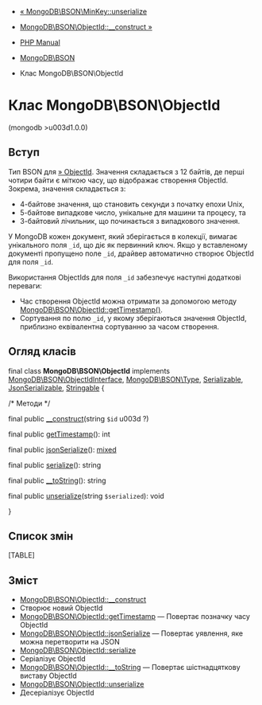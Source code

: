 - [«
MongoDB\BSON\MinKey::unserialize](mongodb-bson-minkey.unserialize.md)
- [MongoDB\BSON\ObjectId::\_\_construct
»](mongodb-bson-objectid.construct.md)

- [PHP Manual](index.md)
- [MongoDB\BSON](book.bson.md)
- Клас MongoDB\BSON\ObjectId

# Клас MongoDB\BSON\ObjectId

(mongodb \>u003d1.0.0)

## Вступ

Тип BSON для
[» ObjectId](https://www.mongodb.com/docs/manual/reference/bson-types/#objectid).
Значення складається з 12 байтів, де перші чотири байти є міткою
часу, що відображає створення ObjectId. Зокрема, значення
складається з:

- 4-байтове значення, що становить секунди з початку епохи Unix,
- 5-байтове випадкове число, унікальне для машини та процесу, та
- 3-байтовий лічильник, що починається з випадкового значення.

У MongoDB кожен документ, який зберігається в колекції, вимагає унікального
поля `_id`, що діє як первинний ключ. Якщо у вставленому
документі пропущено поле `_id`, драйвер автоматично створює ObjectId
для поля `_id`.

Використання ObjectIds для поля `_id` забезпечує наступні
додаткові переваги:

- Час створення ObjectId можна отримати за допомогою методу
[MongoDB\BSON\ObjectId::getTimestamp()](mongodb-bson-objectid.gettimestamp.md).
- Сортування по полю `_id`, у якому зберігаються значення ObjectId,
приблизно еквівалентна сортуванню за часом створення.

## Огляд класів

final class **MongoDB\BSON\ObjectId** implements
[MongoDB\BSON\ObjectIdInterface](class.mongodb-bson-objectidinterface.md),
[MongoDB\BSON\Type](class.mongodb-bson-type.md),
[Serializable](class.serializable.md),
[JsonSerializable](class.jsonserializable.md),
[Stringable](class.stringable.md) {

/\* Методи \*/

final public
[\_\_construct](mongodb-bson-objectid.construct.md)(string `$id` u003d ?)

final public [getTimestamp](mongodb-bson-objectid.gettimestamp.md)():
int

final public
[jsonSerialize](mongodb-bson-objectid.jsonserialize.md)():
[mixed](language.types.declarations.md#language.types.declarations.mixed)

final public [serialize](mongodb-bson-objectid.serialize.md)(): string

final public [\_\_toString](mongodb-bson-objectid.tostring.md)():
string

final public
[unserialize](mongodb-bson-objectid.unserialize.md)(string
`$serialized`): void

}

## Список змін

[TABLE]

## Зміст

- [MongoDB\BSON\ObjectId::\_\_construct](mongodb-bson-objectid.construct.md)
- Створює новий ObjectId
- [MongoDB\BSON\ObjectId::getTimestamp](mongodb-bson-objectid.gettimestamp.md)
— Повертає позначку часу ObjectId
- [MongoDB\BSON\ObjectId::jsonSerialize](mongodb-bson-objectid.jsonserialize.md)
— Повертає уявлення, яке можна перетворити на JSON
- [MongoDB\BSON\ObjectId::serialize](mongodb-bson-objectid.serialize.md)
- Серіалізує ObjectId
- [MongoDB\BSON\ObjectId::\_\_toString](mongodb-bson-objectid.tostring.md)
— Повертає шістнадцяткову виставу ObjectId
- [MongoDB\BSON\ObjectId::unserialize](mongodb-bson-objectid.unserialize.md)
- Десеріалізує ObjectId
